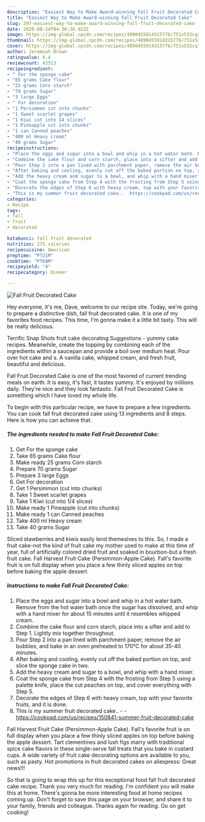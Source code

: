 ```yaml
---
description: "Easiest Way to Make Award-winning Fall Fruit Decorated Cake"
title: "Easiest Way to Make Award-winning Fall Fruit Decorated Cake"
slug: 297-easiest-way-to-make-award-winning-fall-fruit-decorated-cake
date: 2020-08-24T04:30:36.923Z
image: https://img-global.cpcdn.com/recipes/4890455914315776/751x532cq70/fall-fruit-decorated-cake-recipe-main-photo.jpg
thumbnail: https://img-global.cpcdn.com/recipes/4890455914315776/751x532cq70/fall-fruit-decorated-cake-recipe-main-photo.jpg
cover: https://img-global.cpcdn.com/recipes/4890455914315776/751x532cq70/fall-fruit-decorated-cake-recipe-main-photo.jpg
author: Jeremiah Brown
ratingvalue: 4.4
reviewcount: 43513
recipeingredient:
- " For the sponge cake"
- "65 grams Cake flour"
- "25 grams Corn starch"
- "70 grams Sugar"
- "3 large Eggs"
- " For decoration"
- "1 Persimmon cut into chunks"
- "1 Sweet scarlet grapes"
- "1 Kiwi cut into 14 slices"
- "1 Pineapple cut into chunks"
- "1 can Canned peaches"
- "400 ml Heavy cream"
- "40 grams Sugar"
recipeinstructions:
- "Place the eggs and sugar into a bowl and whip in a hot water bath. Remove from the hot water bath once the sugar has dissolved, and whip with a hand mixer for about 15 minutes until it resembles whipped cream."
- "Combine the cake flour and corn starch, place into a sifter and add to Step 1. Lightly mix together throughout."
- "Pour Step 2 into a pan lined with parchment paper, remove the air bubbles, and bake in an oven preheated to 170℃ for about 35-40 minutes."
- "After baking and cooling, evenly cut off the baked portion on top, and slice the sponge cake in two."
- "Add the heavy cream and sugar to a bowl, and whip with a hand mixer."
- "Coat the sponge cake from Step 4 with the frosting from Step 5 using a palette knife, place the cut peaches on top, and cover everything with Step 5."
- "Decorate the edges of Step 6 with heavy cream, top with your favorite fruits, and it is done."
- "This is my summer fruit decorated cake..  https://cookpad.com/us/recipes/150841-summer-fruit-decorated-cake"
categories:
- Recipe
tags:
- fall
- fruit
- decorated

katakunci: fall fruit decorated 
nutrition: 275 calories
recipecuisine: American
preptime: "PT21M"
cooktime: "PT60M"
recipeyield: "4"
recipecategory: Dinner

---
```



![Fall Fruit Decorated Cake](https://img-global.cpcdn.com/recipes/4890455914315776/751x532cq70/fall-fruit-decorated-cake-recipe-main-photo.jpg)

Hey everyone, it's me, Dave, welcome to our recipe site. Today, we're going to prepare a distinctive dish, fall fruit decorated cake. It is one of my favorites food recipes. This time, I'm gonna make it a little bit tasty. This will be really delicious.

Terrific Snap Shots fruit cake decorating Suggestions - yummy cake recipes. Meanwhile, create the topping by combining each of the ingredients within a saucepan and provide a boil over medium heat. Pour over hot cake and s. A vanilla cake, whipped cream, and fresh fruit, beautiful and delicious.

Fall Fruit Decorated Cake is one of the most favored of current trending meals on earth. It is easy, it's fast, it tastes yummy. It's enjoyed by millions daily. They're nice and they look fantastic. Fall Fruit Decorated Cake is something which I have loved my whole life.


To begin with this particular recipe, we have to prepare a few ingredients. You can cook fall fruit decorated cake using 13 ingredients and 8 steps. Here is how you can achieve that.

<!--inarticleads1-->

##### The ingredients needed to make Fall Fruit Decorated Cake:

1. Get  For the sponge cake
1. Take 65 grams Cake flour
1. Make ready 25 grams Corn starch
1. Prepare 70 grams Sugar
1. Prepare 3 large Eggs
1. Get  For decoration
1. Get 1 Persimmon (cut into chunks)
1. Take 1 Sweet scarlet grapes
1. Take 1 Kiwi (cut into 1/4 slices)
1. Make ready 1 Pineapple (cut into chunks)
1. Make ready 1 can Canned peaches
1. Take 400 ml Heavy cream
1. Take 40 grams Sugar


Sliced stawberries and kiwis easily lend themeslves to this. So, I made a fruit cake-not the kind of fruit cake my mother used to make at this time of year, full of artificially colored dried fruit and soaked in bourbon-but a fresh fruit cake. Fall Harvest Fruit Cake (Persimmon-Apple Cake). Fall&#39;s favorite fruit is on full display when you place a few thinly sliced apples on top before baking the apple dessert. 

<!--inarticleads2-->

##### Instructions to make Fall Fruit Decorated Cake:

1. Place the eggs and sugar into a bowl and whip in a hot water bath. Remove from the hot water bath once the sugar has dissolved, and whip with a hand mixer for about 15 minutes until it resembles whipped cream.
1. Combine the cake flour and corn starch, place into a sifter and add to Step 1. Lightly mix together throughout.
1. Pour Step 2 into a pan lined with parchment paper, remove the air bubbles, and bake in an oven preheated to 170℃ for about 35-40 minutes.
1. After baking and cooling, evenly cut off the baked portion on top, and slice the sponge cake in two.
1. Add the heavy cream and sugar to a bowl, and whip with a hand mixer.
1. Coat the sponge cake from Step 4 with the frosting from Step 5 using a palette knife, place the cut peaches on top, and cover everything with Step 5.
1. Decorate the edges of Step 6 with heavy cream, top with your favorite fruits, and it is done.
1. This is my summer fruit decorated cake.. -  - https://cookpad.com/us/recipes/150841-summer-fruit-decorated-cake


Fall Harvest Fruit Cake (Persimmon-Apple Cake). Fall&#39;s favorite fruit is on full display when you place a few thinly sliced apples on top before baking the apple dessert. Tart clementines and lush figs marry with traditional spice cake flavors in these single-serve fall treats that you bake in custard cups. A wide variety of fruit cake decorating options are available to you, such as pasty. Hot promotions in fruit decorated cakes on aliexpress: Great news!!! 

So that is going to wrap this up for this exceptional food fall fruit decorated cake recipe. Thank you very much for reading. I'm confident you will make this at home. There's gonna be more interesting food at home recipes coming up. Don't forget to save this page on your browser, and share it to your family, friends and colleague. Thanks again for reading. Go on get cooking!
